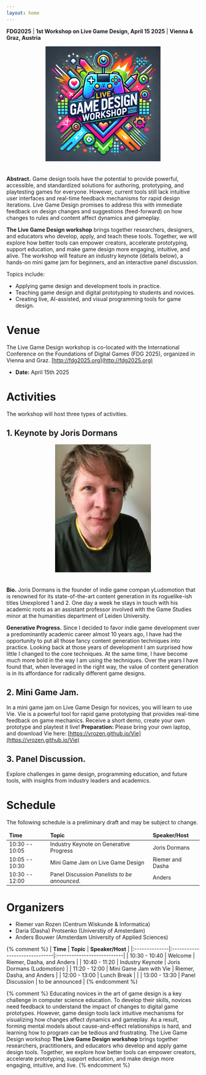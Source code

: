 ```yaml
---
layout: home
---
```


<style>
td, th, table {
   border: none!important;
}
</style>
**FDG2025** | **1st Workshop on Live Game Design, April 15 2025** | **Vienna & Graz, Austria**

<div style="text-align: center; padding-bottom:20px;">
<img src="/assets/logo_colors.webp" style="width: 300px;">
</div>

**Abstract.** Game design tools have the potential to provide powerful, accessible, and standardized solutions for authoring, prototyping, and playtesting games for everyone. However, current tools still lack intuitive user interfaces and real-time feedback mechanisms for rapid design iterations. Live Game Design promises to address this with immediate feedback on design changes and suggestions (feed-forward) on how changes to rules and content affect dynamics and gameplay. 

**The Live Game Design workshop** brings together researchers, designers, and educators who develop, apply, and teach these tools. Together, we will explore how better tools can empower creators, accelerate prototyping, support education, and make game design more engaging, intuitive, and alive. The workshop will feature an industry keynote (details below), a hands-on mini game jam for beginners, and an interactive panel discussion.

Topics include:
* Applying game design and development tools in practice.
* Teaching game design and digital prototyping to students and novices.
* Creating live, AI-assisted, and visual programming tools for game design.

# Venue
The Live Game Design workshop is co-located with the International Conference on the Foundations of Digital Games (FDG 2025), organized in Vienna and Graz. [http://fdg2025.org](http://fdg2025.org)
* **Date:** April 15th 2025

# Activities
The workshop will host three types of activities.

## 1. **Keynote by Joris Dormans**

<div style="text-align: center; padding-bottom:20px;">
<img src="/assets/Joris_Dormans.jpg" style="width: 250px;">
</div>

**Bio.** Joris Dormans is the founder of indie game compan yLudomotion that is renowned for its state-of-the-art content generation in its roguelike-ish titles Unexplored 1 and 2. One day a week he stays in touch with his academic roots as an assistant professor involved with the Game Studies minor at the humanities department of Leiden University. 

**Generative Progress.** Since I decided to favor indie game development over a predominantly academic career almost 10 years ago, I have had the opportunity to put all those fancy content generation techniques into practice. Looking back at those years of development I am surprised how little I changed to the core techniques. At the same time, I have become much more bold in the way I am using the techniques. Over the years I have found that, when leveraged in the right way, the value of content generation is in its affordance for radically different game designs.

## 2. **Mini Game Jam.**
In a mini game jam on Live Game Design for novices, you will learn to use Vie.
Vie is a powerful tool for rapid game prototyping
that provides real-time feedback on game mechanics.
Receive a short demo, create your own prototype and playtest it live!
**Preparation:** Please bring your own laptop, and download Vie here:
[https://vrozen.github.io/Vie](https://vrozen.github.io/Vie)

## 3. **Panel Discussion.**
Explore challenges in game design, programming education, and future tools, 
with insights from industry leaders and academics.

# Schedule
The following schedule is a preliminary draft and may be subject to change.

| **Time**       | **Topic**                                      | **Speaker/Host** |
|:---------------|:-----------------------------------------------|:-----------------|
| 10:30 -- 10:05 | Industry Keynote on Generative Progress        | Joris Dormans    |
| 10:05 -- 10:30 | Mini Game Jam on Live Game Design              | Riemer and Dasha |
| 10:30 -- 12:00 | Panel Discussion *Panelists to be announced*.  | Anders           |

# Organizers
* Riemer van Rozen (Centrum Wiskunde & Informatica)
* Daria (Dasha) Protsenko (Universtiy of Amsterdam)
* Anders Bouwer (Amsterdam University of Applied Sciences)



{% comment %} 
| **Time**      | **Topic**                     | **Speaker/Host**           |
|:--------------|:------------------------------|:---------------------------|
| 10:30 - 10:40 | Welcome                       | Riemer, Dasha, and Anders  |
| 10:40 - 11:20 | Industry Keynote              | Joris Dormans (Ludomotion) |
| 11:20 - 12:00 | Mini Game Jam with Vie        | Riemer, Dasha, and Anders  |
| 12:00 - 13:00 | Lunch Break                   |                            |
| 13:00 - 13:30 | Panel Discussion              | to be announced            |
{% endcomment %}



{% comment %} 
Educating novices in the art of game design is a key challenge in computer science education. To develop their skills, novices need feedback to understand the impact of changes to digital game prototypes. However, game design tools lack intuitive mechanisms for visualizing how changes affect dynamics and gameplay. As a result, forming mental models about cause-and-effect relationships is hard, and learning how to program can be tedious and frustrating. The Live Game Design workshop 
**The Live Game Design workshop** brings together researchers, practitioners, and educators who develop and apply game design tools. Together, we explore how better tools can empower creators, accelerate prototyping, support education, and make design more engaging, intuitive, and live.
{% endcomment %}
